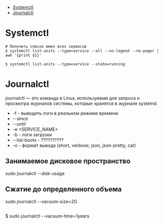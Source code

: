 * [Systemctl](#systemctl)
* [Journalctl](#journalctl)

# Systemctl
```
# Получить список имен всех сервисов
$ systemctl list-units --type=service --all --no-legend --no-pager | awk '{print $1}'
```
```
$ systemctl list-units --type=service --state=running
```

# Journalctl
journalctl — это команда в Linux, используемая для запроса и просмотра журналов системы, которые хранятся в журнале systemd. 

* -f - выводить логи в реальном режиме времени
* --since
* --until
* -e <SERVICE_NAME>
* -b - логи загрузки
* --list-boots - ??????????
* -o - формат вывода (short, verbose, json, json-pretty, cat)

## Занимаемое дисковое пространство
sudo journalctl --disk-usage

## Сжатие до определенного объема
sudo journalctl --vacuum-size=2G

##
$ sudo journalctl --vacuum-time=1years
